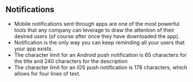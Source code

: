 ## Notifications

- Mobile notifications sent through apps are one of the most powerful tools that any company can leverage to draw the attention of their desired users (of course after once they have downloaded the app).
- Notification is the only way you can keep reminding all your users that your app exists.
- The character limit for an Android push notification is 65 characters for the title and 240 characters for the description
- The character limit for an iOS push notification is 178 characters, which allows for four lines of text.
